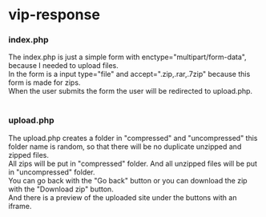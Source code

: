 # vip-response

<h3>index.php</h3>
The index.php is just a simple form with enctype="multipart/form-data", because I needed to upload files.<br>
In the form is a input type="file" and accept=".zip,.rar,.7zip" because this form is made for zips. <br>
When the user submits the form the user will be redirected to upload.php.
<br><br>
<h3>upload.php</h3>
The upload.php creates a folder in "compressed" and "uncompressed" this folder name is random, so that there will be no duplicate unzipped and zipped files.<br>
All zips will be put in "compressed" folder. And all unzipped files will be put in "uncompressed" folder.<br>
You can go back with the "Go back" button or you can download the zip with the "Download zip" button. <br>
And there is a preview of the uploaded site under the buttons with an iframe.
